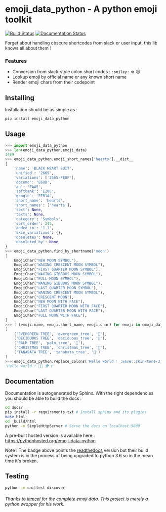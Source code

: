 # emoji_data_python - A python emoji toolkit

[![Build Status](https://travis-ci.org/alexmick/emoji-data-python.svg?branch=master)](https://travis-ci.org/alexmick/emoji-data-python)
[![Documentation Status](https://readthedocs.org/projects/emoji-data-python/badge/?version=latest)](http://emoji-data-python.readthedocs.io/en/latest/?badge=latest)


Forget about handling obscure shortcodes from slack or user input, this lib knows all about them !

### Features

* Conversion from slack-style colon short codes : `:smiley:` ⇒ 😃
* Lookup emoji by official name or any known short name
* Render emoji chars from their codepoint

## Installing

Installation should be as simple as :

```bash
pip install emoji_data_python
```

## Usage
```python
>>> import emoji_data_python
>>> len(emoji_data_python.emoji_data)
1489
>>> emoji_data_python.emoji_short_names['hearts'].__dict__
{
    'name': 'BLACK HEART SUIT',
    'unified': '2665',
    'variations': ['2665-FE0F'],
    'docomo': 'E68D',
    'au': 'EAA5',
    'softbank': 'E20C',
    'google': 'FEB1A',
    'short_name': 'hearts',
    'short_names': ['hearts'],
    'text': None,
    'texts': None,
    'category': 'Symbols',
    'sort_order': 245,
    'added_in': '1.1',
    'skin_variations': {},
    'obsoletes': None,
    'obsoleted_by': None
}
>>> emoji_data_python.find_by_shortname('moon')
[
    EmojiChar("NEW MOON SYMBOL"),
    EmojiChar("WAXING CRESCENT MOON SYMBOL"),
    EmojiChar("FIRST QUARTER MOON SYMBOL"),
    EmojiChar("WAXING GIBBOUS MOON SYMBOL"),
    EmojiChar("FULL MOON SYMBOL"),
    EmojiChar("WANING GIBBOUS MOON SYMBOL"),
    EmojiChar("LAST QUARTER MOON SYMBOL"),
    EmojiChar("WANING CRESCENT MOON SYMBOL"),
    EmojiChar("CRESCENT MOON"),
    EmojiChar("NEW MOON WITH FACE"),
    EmojiChar("FIRST QUARTER MOON WITH FACE"),
    EmojiChar("LAST QUARTER MOON WITH FACE"),
    EmojiChar("FULL MOON WITH FACE"),
]
>>> [ (emoji.name, emoji.short_name, emoji.char) for emoji in emoji_data_python.find_by_name('tree')]
[
    ('EVERGREEN TREE', 'evergreen_tree', '🌲'),
    ('DECIDUOUS TREE', 'deciduous_tree', '🌳'),
    ('PALM TREE', 'palm_tree', '🌴'),
    ('CHRISTMAS TREE', 'christmas_tree', '🎄'),
    ('TANABATA TREE', 'tanabata_tree', '🎋')
]
>>> emoji_data_python.replace_colons('Hello world ! :wave::skin-tone-3: :earth_africa: :exclamation:')
'Hello world ! 👋🏼 🌍 ❗'
```

## Documentation

Documentation is autogenerated by Sphinx. With the right dependencies you should be able to build the docs :

```bash
cd docs/
pip install -r requirements.txt # Install sphinx and its plugins
make html
cd _build/html
python -m SimpleHttpServer # Serve the docs on localhost:5000
```

A pre-built hosted version is available here : https://pythonhosted.org/emoji-data-python

Note : The badge above points the [readthedocs](http://emoji-data-python.readthedocs.io/en/latest/) version but their build system is in the process of being upgraded to python 3.6 so in the mean time it's broken.

## Testing

```bash
python -m unittest discover
```

###### Thanks to [iamcal](https://github.com/iamcal/emoji-data) for the complete emoji data. This project is merely a python wrapper for his work.
